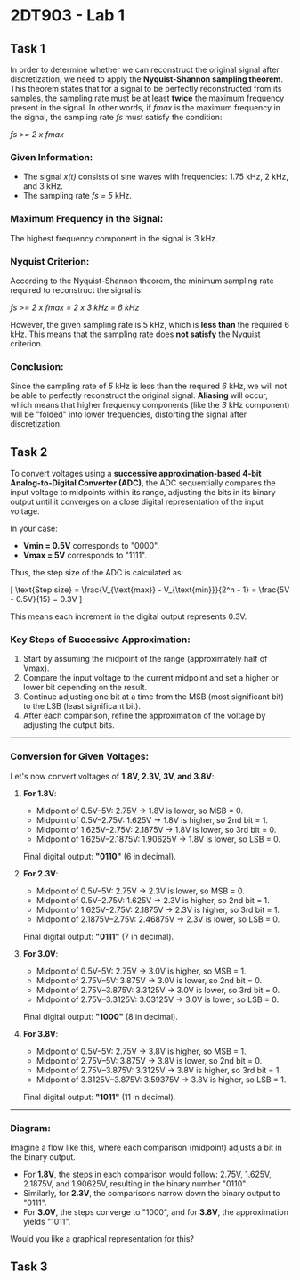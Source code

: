 # 2DT903 - Lab 1

## Task 1

In order to determine whether we can reconstruct the original signal after discretization, we need to apply the **Nyquist-Shannon sampling theorem**. This theorem states that for a signal to be perfectly reconstructed from its samples, the sampling rate must be at least **twice** the maximum frequency present in the signal. In other words, if *fmax* is the maximum frequency in the signal, the sampling rate *fs* must satisfy the condition:

*fs >= 2 x fmax*

### Given Information:
- The signal *x(t)* consists of sine waves with frequencies: 1.75 kHz, 2 kHz, and 3 kHz.
- The sampling rate *fs = 5* kHz.

### Maximum Frequency in the Signal:
The highest frequency component in the signal is 3 kHz.

### Nyquist Criterion:
According to the Nyquist-Shannon theorem, the minimum sampling rate required to reconstruct the signal is:

*fs >= 2 x fmax = 2 x 3 kHz = 6 kHz*

However, the given sampling rate is 5 kHz, which is **less than** the required 6 kHz. This means that the sampling rate does **not satisfy** the Nyquist criterion.

### Conclusion:
Since the sampling rate of *5* kHz is less than the required *6* kHz, we will not be able to perfectly reconstruct the original signal. **Aliasing** will occur, which means that higher frequency components (like the *3* kHz component) will be "folded" into lower frequencies, distorting the signal after discretization.

## Task 2

To convert voltages using a **successive approximation-based 4-bit Analog-to-Digital Converter (ADC)**, the ADC sequentially compares the input voltage to midpoints within its range, adjusting the bits in its binary output until it converges on a close digital representation of the input voltage.

In your case:
- **Vmin = 0.5V** corresponds to "0000".
- **Vmax = 5V** corresponds to "1111".
  
Thus, the step size of the ADC is calculated as:

\[
\text{Step size} = \frac{V_{\text{max}} - V_{\text{min}}}{2^n - 1} = \frac{5V - 0.5V}{15} = 0.3V
\]

This means each increment in the digital output represents 0.3V.

### Key Steps of Successive Approximation:
1. Start by assuming the midpoint of the range (approximately half of Vmax).
2. Compare the input voltage to the current midpoint and set a higher or lower bit depending on the result.
3. Continue adjusting one bit at a time from the MSB (most significant bit) to the LSB (least significant bit).
4. After each comparison, refine the approximation of the voltage by adjusting the output bits.

---

### Conversion for Given Voltages:

Let's now convert voltages of **1.8V, 2.3V, 3V, and 3.8V**:

1. **For 1.8V**:
   - Midpoint of 0.5V–5V: 2.75V → 1.8V is lower, so MSB = 0.
   - Midpoint of 0.5V–2.75V: 1.625V → 1.8V is higher, so 2nd bit = 1.
   - Midpoint of 1.625V–2.75V: 2.1875V → 1.8V is lower, so 3rd bit = 0.
   - Midpoint of 1.625V–2.1875V: 1.90625V → 1.8V is lower, so LSB = 0.
   
   Final digital output: **"0110"** (6 in decimal).

2. **For 2.3V**:
   - Midpoint of 0.5V–5V: 2.75V → 2.3V is lower, so MSB = 0.
   - Midpoint of 0.5V–2.75V: 1.625V → 2.3V is higher, so 2nd bit = 1.
   - Midpoint of 1.625V–2.75V: 2.1875V → 2.3V is higher, so 3rd bit = 1.
   - Midpoint of 2.1875V–2.75V: 2.46875V → 2.3V is lower, so LSB = 0.
   
   Final digital output: **"0111"** (7 in decimal).

3. **For 3.0V**:
   - Midpoint of 0.5V–5V: 2.75V → 3.0V is higher, so MSB = 1.
   - Midpoint of 2.75V–5V: 3.875V → 3.0V is lower, so 2nd bit = 0.
   - Midpoint of 2.75V–3.875V: 3.3125V → 3.0V is lower, so 3rd bit = 0.
   - Midpoint of 2.75V–3.3125V: 3.03125V → 3.0V is lower, so LSB = 0.
   
   Final digital output: **"1000"** (8 in decimal).

4. **For 3.8V**:
   - Midpoint of 0.5V–5V: 2.75V → 3.8V is higher, so MSB = 1.
   - Midpoint of 2.75V–5V: 3.875V → 3.8V is lower, so 2nd bit = 0.
   - Midpoint of 2.75V–3.875V: 3.3125V → 3.8V is higher, so 3rd bit = 1.
   - Midpoint of 3.3125V–3.875V: 3.59375V → 3.8V is higher, so LSB = 1.
   
   Final digital output: **"1011"** (11 in decimal).

---

### Diagram:

Imagine a flow like this, where each comparison (midpoint) adjusts a bit in the binary output.

- For **1.8V**, the steps in each comparison would follow: 2.75V, 1.625V, 2.1875V, and 1.90625V, resulting in the binary number "0110".
- Similarly, for **2.3V**, the comparisons narrow down the binary output to "0111".
- For **3.0V**, the steps converge to "1000", and for **3.8V**, the approximation yields "1011".

Would you like a graphical representation for this?

## Task 3


